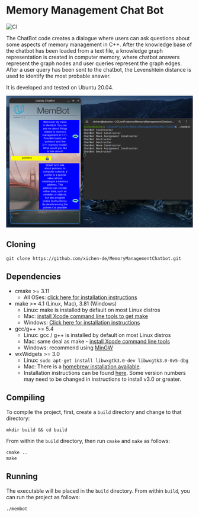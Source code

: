 # Memory Management Chat Bot

![CI](https://github.com/xichen-de/MemoryManagementChatBot/actions/workflows/docker.yml/badge.svg)

The ChatBot code creates a dialogue where users can ask questions about some aspects of memory management in C++. After the knowledge base of the chatbot has been loaded from a text file, a knowledge graph representation is created in computer memory, where chatbot answers represent the graph nodes and user queries represent the graph edges. After a user query has been sent to the chatbot, the Levenshtein distance is used to identify the most probable answer.

It is developed and tested on Ubuntu 20.04.

![example](README.assets/example.png)

## Cloning
```
git clone https://github.com/xichen-de/MemoryManagementChatbot.git
``` 

## Dependencies
* cmake >= 3.11
    * All OSes: [click here for installation instructions](https://cmake.org/install/)
* make >= 4.1 (Linux, Mac), 3.81 (Windows)
    * Linux: make is installed by default on most Linux distros
    * Mac: [install Xcode command line tools to get make](https://developer.apple.com/xcode/features/)
    * Windows: [Click here for installation instructions](http://gnuwin32.sourceforge.net/packages/make.htm)
* gcc/g++ >= 5.4
    * Linux: gcc / g++ is installed by default on most Linux distros
    * Mac: same deal as make - [install Xcode command line tools](https://developer.apple.com/xcode/features/)
    * Windows: recommend using [MinGW](http://www.mingw.org/)
* wxWidgets >= 3.0
    * Linux: `sudo apt-get install libwxgtk3.0-dev libwxgtk3.0-0v5-dbg`
    * Mac: There is a [homebrew installation available](https://formulae.brew.sh/formula/wxmac).
    * Installation instructions can be found [here](https://wiki.wxwidgets.org/Install). Some version numbers may need to be changed in instructions to install v3.0 or greater.

## Compiling

To compile the project, first, create a `build` directory and change to that directory:

```
mkdir build && cd build
```

From within the `build` directory, then run `cmake` and `make` as follows:

```
cmake ..
make
```

## Running

The executable will be placed in the `build` directory. From within `build`, you can run the project as follows:

```
./membot
```